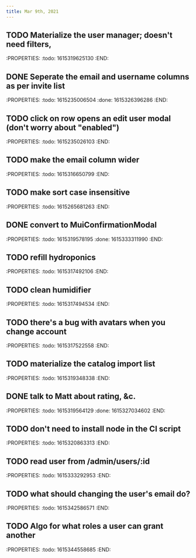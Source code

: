 ```yaml
---
title: Mar 9th, 2021
---
```


## TODO Materialize the user manager; doesn't need filters,
:PROPERTIES:
:todo: 1615319625130
:END:
## DONE Seperate the email and username columns as per invite list
:PROPERTIES:
:todo: 1615235006504
:done: 1615326396286
:END:
## TODO click on row opens an edit user modal (don't worry about "enabled")
:PROPERTIES:
:todo: 1615235026103
:END:
## TODO make the email column wider
:PROPERTIES:
:todo: 1615316650799
:END:
## TODO make sort case insensitive
:PROPERTIES:
:todo: 1615265681263
:END:
## DONE convert to MuiConfirmationModal
:PROPERTIES:
:todo: 1615319578195
:done: 1615333311990
:END:
## TODO refill hydroponics
:PROPERTIES:
:todo: 1615317492106
:END:
## TODO clean humidifier
:PROPERTIES:
:todo: 1615317494534
:END:
## TODO there's a bug with avatars when you change account
:PROPERTIES:
:todo: 1615317522558
:END:
## TODO materialize the catalog import list
:PROPERTIES:
:todo: 1615319348338
:END:
## DONE talk to Matt about rating, &c.
:PROPERTIES:
:todo: 1615319564129
:done: 1615327034602
:END:
## TODO don't need to install node in the CI script
:PROPERTIES:
:todo: 1615320863313
:END:
## TODO read user from /admin/users/:id
:PROPERTIES:
:todo: 1615333292953
:END:
## TODO what should changing the user's email do?
:PROPERTIES:
:todo: 1615342586571
:END:
## TODO Algo for what roles a user can grant another
:PROPERTIES:
:todo: 1615344558685
:END:
